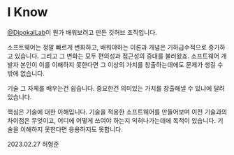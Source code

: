 # I Know
[@DipokalLab](https://github.com/DipokalLab)이 뭔가 배워보려고 만든 깃허브 조직입니다.  

소프트웨어는 정말 빠르게 변화하고, 배워야하는 이론과 개념은 기하급수적으로 증가하고 있습니다. 그리고 그 변화는 모두 편의성과 접근성의 증대를 불러왔죠. 소프트웨어 개발자 본인이 이를 이해하지 못한다면 그 이상의 가치를 창출하는데에도 문제가 생길 수 밖에 없습니다. 

기술 그 자체를 배우는건 쉽습니다. 중요한건 의미있는 가치를 창출해낼 수 있냐에 달려있습니다.  

핵심은 기술에 대한 이해입니다. 기술을 적용한 소프트웨어를 만들어보며 이전 기술과의 차이점은 무엇이고, 어디에 어떻게 쓰여야 하는지 익혀나가는데에 목적이 있습니다. 기술을 이해하지 못한다면 응용하지도 못합니다.  

2023.02.27 허형준  

